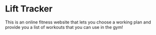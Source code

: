 # Lift Tracker

This is an online fitness website that lets you choose a working plan and provide you a list of workouts that you can use in the gym!
